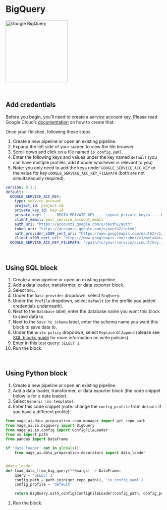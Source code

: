 # BigQuery

<img
  alt="Google BigQuery"
  src="https://www.vectorlogo.zone/logos/google_bigquery/google_bigquery-ar21.svg"
  height="200"
/>

<br />

## Add credentials

Before you begin, you’ll need to create a service account key. Please read Google Cloud’s [documentation](https://cloud.google.com/iam/docs/creating-managing-service-account-keys)
on how to create that.

Once your finished, following these steps:

1. Create a new pipeline or open an existing pipeline.
1. Expand the left side of your screen to view the file browser.
1. Scroll down and click on a file named `io_config.yaml`.
1. Enter the following keys and values under the key named `default` (you can have multiple
profiles, add it under whichever is relevant to you)
1. Note: you only need to add the keys under `GOOGLE_SERVICE_ACC_KEY` or the value for key
`GOOGLE_SERVICE_ACC_KEY_FILEPATH` (both are not simultaneously required).
```yaml
version: 0.1.1
default:
  GOOGLE_SERVICE_ACC_KEY:
    type: service_account
    project_id: project-id
    private_key_id: key-id
    private_key: "-----BEGIN PRIVATE KEY-----\nyour_private_key\n-----END_PRIVATE_KEY"
    client_email: your_service_account_email
    auth_uri: "https://accounts.google.com/o/oauth2/auth"
    token_uri: "https://accounts.google.com/o/oauth2/token"
    auth_provider_x509_cert_url: "https://www.googleapis.com/oauth2/v1/certs"
    client_x509_cert_url: "https://www.googleapis.com/robot/v1/metadata/x509/your_service_account_email"
  GOOGLE_SERVICE_ACC_KEY_FILEPATH: "/path/to/your/service/account/key.json"
```

<br />

## Using SQL block

1. Create a new pipeline or open an existing pipeline.
1. Add a data loader, transformer, or data exporter block.
1. Select `SQL`.
1. Under the `Data provider` dropdown, select `BigQuery`.
1. Under the `Profile` dropdown, select `default` (or the profile you added credentials underneath).
1. Next to the `Database` label, enter the database name you want this block to save data to.
1. Next to the `Save to schema` label, enter the schema name you want this block to save data to.
1. Under the `Write policy` dropdown, select `Replace` or `Append`
(please see [SQL blocks guide](../guides/blocks/SQL.md#configure-sql-block) for more information on write policies).
1. Enter in this test query: `SELECT 1`.
1. Run the block.

<br />

## Using Python block

1. Create a new pipeline or open an existing pipeline.
1. Add a data loader, transformer, or data exporter block
(the code snippet below is for a data loader).
1. Select `Generic (no template)`.
1. Enter this code snippet
(note: change the `config_profile` from `default` if you have a different profile):
```python
from mage_ai.data_preparation.repo_manager import get_repo_path
from mage_ai.io.bigquery import BigQuery
from mage_ai.io.config import ConfigFileLoader
from os import path
from pandas import DataFrame

if 'data_loader' not in globals():
    from mage_ai.data_preparation.decorators import data_loader


@data_loader
def load_data_from_big_query(**kwargs) -> DataFrame:
    query = 'SELECT 1'
    config_path = path.join(get_repo_path(), 'io_config.yaml')
    config_profile = 'default'

    return BigQuery.with_config(ConfigFileLoader(config_path, config_profile)).load(query)
```
1. Run the block.

<br />
